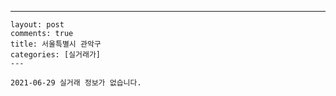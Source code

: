 ---
    layout: post
    comments: true
    title: 서울특별시 관악구
    categories: [실거래가]
    ---

    2021-06-29 실거래 정보가 없습니다.

    
